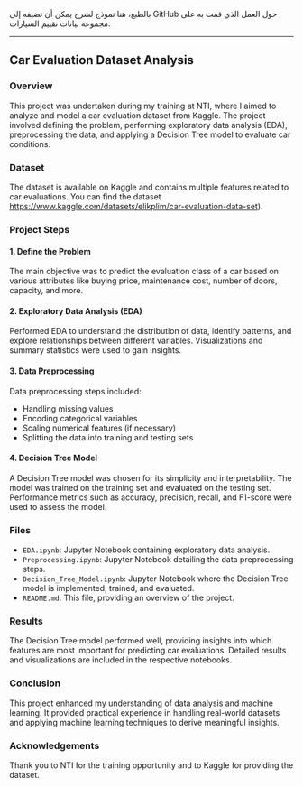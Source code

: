 بالطبع، هنا نموذج لشرح يمكن أن تضيفه إلى GitHub حول العمل الذي قمت به على مجموعة بيانات تقييم السيارات:

---

## Car Evaluation Dataset Analysis

### Overview

This project was undertaken during my training at NTI, where I aimed to analyze and model a car evaluation dataset from Kaggle. The project involved defining the problem, performing exploratory data analysis (EDA), preprocessing the data, and applying a Decision Tree model to evaluate car conditions.

### Dataset

The dataset is available on Kaggle and contains multiple features related to car evaluations. You can find the dataset https://www.kaggle.com/datasets/elikplim/car-evaluation-data-set).

### Project Steps

#### 1. Define the Problem
The main objective was to predict the evaluation class of a car based on various attributes like buying price, maintenance cost, number of doors, capacity, and more.

#### 2. Exploratory Data Analysis (EDA)
Performed EDA to understand the distribution of data, identify patterns, and explore relationships between different variables. Visualizations and summary statistics were used to gain insights.

#### 3. Data Preprocessing
Data preprocessing steps included:
- Handling missing values
- Encoding categorical variables
- Scaling numerical features (if necessary)
- Splitting the data into training and testing sets

#### 4. Decision Tree Model
A Decision Tree model was chosen for its simplicity and interpretability. The model was trained on the training set and evaluated on the testing set. Performance metrics such as accuracy, precision, recall, and F1-score were used to assess the model.

### Files

- `EDA.ipynb`: Jupyter Notebook containing exploratory data analysis.
- `Preprocessing.ipynb`: Jupyter Notebook detailing the data preprocessing steps.
- `Decision_Tree_Model.ipynb`: Jupyter Notebook where the Decision Tree model is implemented, trained, and evaluated.
- `README.md`: This file, providing an overview of the project.

### Results

The Decision Tree model performed well, providing insights into which features are most important for predicting car evaluations. Detailed results and visualizations are included in the respective notebooks.

### Conclusion

This project enhanced my understanding of data analysis and machine learning. It provided practical experience in handling real-world datasets and applying machine learning techniques to derive meaningful insights.

### Acknowledgements

Thank you to NTI for the training opportunity and to Kaggle for providing the dataset.
